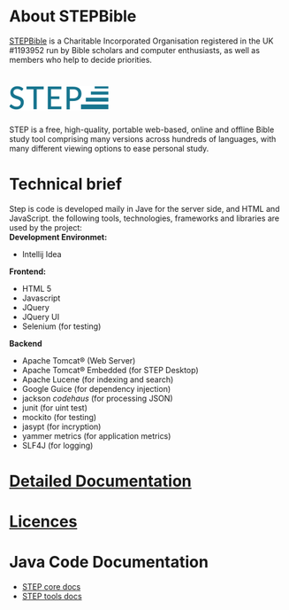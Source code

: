 # About STEPBible
[STEPBible](https://www.stepbible.org) is a Charitable Incorporated Organisation registered in the UK #1193952 run by Bible scholars and computer enthusiasts, as well as members who help to decide priorities.   

# ![STEP](./step.svg)
STEP is a free, high-quality, portable web-based, online and offline Bible study tool comprising many versions across hundreds of languages, with many different viewing options to ease personal study.

# Technical brief
Step is code is developed maily in Jave for the server side, and HTML and JavaScript. the following tools, technologies, frameworks and libraries are used by the project:<br>
**Development Environmet:**<br>
- Intellij Idea
  
**Frontend:**<br>
- HTML 5
- Javascript
- JQuery
- JQuery UI
- Selenium (for testing)

**Backend**
- Apache Tomcat® (Web Server)
- Apache Tomcat® Embedded (for STEP Desktop)
- Apache Lucene (for indexing and search)
- Google Guice (for dependency injection)
- jackson *codehaus* (for processing JSON)
- junit (for uint test)
- mockito (for testing)
- jasypt (for incryption)
- yammer metrics (for application metrics)
- SLF4J (for logging)

# [Detailed Documentation](https://stepweb.atlassian.net/wiki/spaces/TYNSTEP/pages)

# [Licences](https://www.stepbible.org/ug/copyrights-licences.html)

# Java Code Documentation
- [STEP core docs](https://github.com/sabdelmalik/STEP-Links/tree/STEP-Link-Pages/step-core-docs/)
- [STEP tools docs](https://github.com/sabdelmalik/STEP-Links/tree/STEP-Link-Pages/step-tools-docs/)




